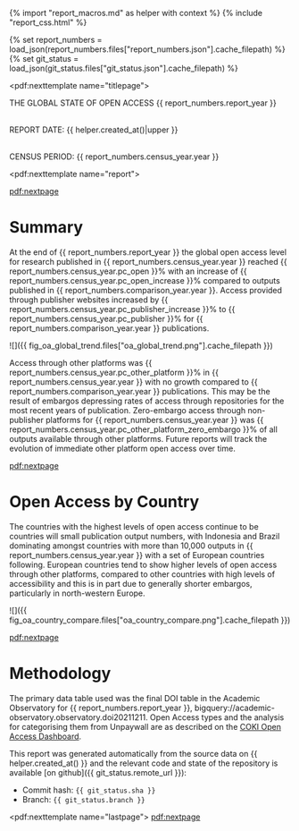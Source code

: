 

{% import "report_macros.md" as helper with context %}
{% include "report_css.html" %}

{% set report_numbers = load_json(report_numbers.files["report_numbers.json"].cache_filepath) %}
{% set git_status = load_json(git_status.files["git_status.json"].cache_filepath) %}

<!-- Title Page -->
<pdf:nexttemplate name="titlepage">

<p class="subtitle">THE GLOBAL STATE OF OPEN ACCESS {{ report_numbers.report_year }}</p>
<p class="titlemeta"><br>REPORT DATE: {{ helper.created_at()|upper }}</p>
<p class="titlemeta"><br>CENSUS PERIOD: {{ report_numbers.census_year.year }}</p>


<!-- switch page templates -->

<pdf:nexttemplate name="report">

<pdf:nextpage>

# Summary

At the end of {{ report_numbers.report_year }} the global open access level for research published in 
{{ report_numbers.census_year.year }} reached {{ report_numbers.census_year.pc_open }}% with an increase of 
{{ report_numbers.census_year.pc_open_increase }}% compared to 
outputs published in {{ report_numbers.comparison_year.year }}. Access provided through publisher websites
increased by {{ report_numbers.census_year.pc_publisher_increase }}% to 
{{ report_numbers.census_year.pc_publisher }}% for {{ report_numbers.comparison_year.year }} publications.

![]({{ fig_oa_global_trend.files["oa_global_trend.png"].cache_filepath }})

Access through other platforms was {{ report_numbers.census_year.pc_other_platform }}% in 
{{ report_numbers.census_year.year }} with no growth compared to {{ report_numbers.comparison_year.year }} publications. 
This may be the result of embargos depressing rates of access through repositories for the most recent years of 
publication. Zero-embargo access through non-publisher platforms for {{ report_numbers.census_year.year }} 
was {{ report_numbers.census_year.pc_other_platform_zero_embargo }}% of all outputs available through other platforms.
Future reports will track the evolution of immediate other platform open access over time.

<pdf:nextpage>

# Open Access by Country

The countries with the highest levels of open access continue to be countries will small publication output numbers, 
with Indonesia and Brazil dominating amongst countries with more than 10,000 outputs in 
{{ report_numbers.census_year.year }} with a set of European countries following. 
European countries tend to show higher levels of open access through other platforms, compared to other countries
with high levels of accessibility and this is in part due to generally shorter embargos, particularly in north-western
Europe.

![]({{ fig_oa_country_compare.files["oa_country_compare.png"].cache_filepath }})

<pdf:nextpage>

# Methodology

The primary data table used was the final DOI table in the Academic Observatory for 
{{ report_numbers.report_year }}, bigquery://academic-observatory.observatory.doi20211211. Open Access types and 
the analysis for categorising them from Unpaywall are as described on the 
[COKI Open Access Dashboard](https://open.coki.ac/how/).

This report was generated automatically from the source data on {{ helper.created_at() }} and the relevant code and 
state of the repository is available [on github]({{ git_status.remote_url }}):

* Commit hash: `{{ git_status.sha }}`
* Branch: `{{ git_status.branch }}`

<pdf:nexttemplate name="lastpage">
<pdf:nextpage>


